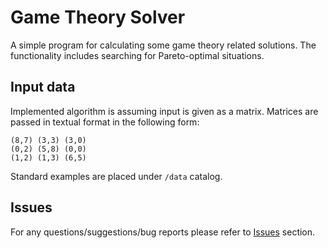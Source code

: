 # Game Theory Solver

A simple program for calculating some game theory related solutions. The
functionality includes searching for Pareto-optimal situations.

## Input data

Implemented algorithm is assuming input is given as a matrix. Matrices are
passed in textual format in the following form:

```
(8,7) (3,3) (3,0)
(0,2) (5,8) (0,0)
(1,2) (1,3) (6,5)
```

Standard examples are placed under `/data` catalog.

## Issues

For any questions/suggestions/bug reports please refer to
[Issues](https://github.com/kostmetallist/game-theory-solver/issues) section.
